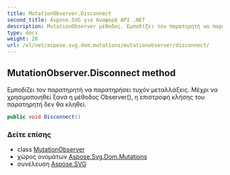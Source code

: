 ```yaml
---
title: MutationObserver.Disconnect
second_title: Aspose.SVG για Αναφορά API .NET
description: MutationObserver μέθοδος. Εμποδίζει τον παρατηρητή να παρατηρήσει τυχόν μεταλλάξεις. Μέχρι να χρησιμοποιηθεί ξανά η μέθοδος Observer η επιστροφή κλήσης του παρατηρητή δεν θα κληθεί.
type: docs
weight: 20
url: /el/net/aspose.svg.dom.mutations/mutationobserver/disconnect/
---
```

## MutationObserver.Disconnect method

Εμποδίζει τον παρατηρητή να παρατηρήσει τυχόν μεταλλάξεις. Μέχρι να χρησιμοποιηθεί ξανά η μέθοδος Observer(), η επιστροφή κλήσης του παρατηρητή δεν θα κληθεί.

```csharp
public void Disconnect()
```

### Δείτε επίσης

* class [MutationObserver](../)
* χώρος ονομάτων [Aspose.Svg.Dom.Mutations](../../mutationobserver/)
* συνέλευση [Aspose.SVG](../../../)


